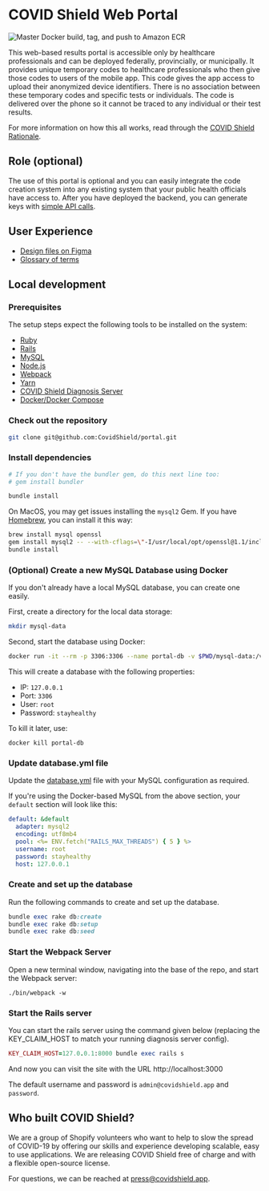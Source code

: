 # COVID Shield Web Portal

![Master Docker build, tag, and push to Amazon ECR](https://github.com/CovidShield/portal/workflows/Master%20Docker%20build,%20tag,%20and%20push%20to%20Amazon%20ECR/badge.svg)

This web-based results portal is accessible only by healthcare professionals and can be deployed federally, provincially, or municipally. It provides unique temporary codes to healthcare professionals who then give those codes to users of the mobile app. This code gives the app access to upload their anonymized device identifiers. There is no association between these temporary codes and specific tests or individuals. The code is delivered over the phone so it cannot be traced to any individual or their test results.

For more information on how this all works, read through the [COVID Shield Rationale](https://github.com/CovidShield/rationale).

## Role (optional)

The use of this portal is optional and you can easily integrate the code creation system into any existing system that your public health officials have access to. After you have deployed the backend, you can generate keys with [simple API calls](https://github.com/CovidShield/backend/tree/master/examples/new-key-claim).

## User Experience

- [Design files on Figma](https://www.figma.com/file/b76OYDhkTKJCaqDfVQybQY/Open-Source-COVID-Shield?node-id=68%3A167)
- [Glossary of terms](https://github.com/CovidShield/rationale/blob/master/GLOSSARY.md)

## Local development

### Prerequisites

The setup steps expect the following tools to be installed on the system:

- [Ruby](https://guides.rubyonrails.org/getting_started.html#installing-ruby)
- [Rails](https://guides.rubyonrails.org/getting_started.html#creating-a-new-rails-project-installing-rails-installing-rails)
- [MySQL](https://dev.mysql.com/doc/mysql-installation-excerpt/5.7/en/)
- [Node.js](https://guides.rubyonrails.org/getting_started.html#installing-node-js-and-yarn)
- [Webpack](https://github.com/webpack/webpack#install)
- [Yarn](https://yarnpkg.com/getting-started/install#global-install)
- [COVID Shield Diagnosis Server](https://github.com/CovidShield/server)
- [Docker/Docker Compose](https://docs.docker.com/get-started/#set-up-your-docker-environment)

### Check out the repository

```bash
git clone git@github.com:CovidShield/portal.git
```

### Install dependencies

```bash
# If you don't have the bundler gem, do this next line too:
# gem install bundler

bundle install
```

On MacOS, you may get issues installing the `mysql2` Gem. If you have [Homebrew](https://brew.sh/), you can install it this way:

```bash
brew install mysql openssl
gem install mysql2 -- --with-cflags=\"-I/usr/local/opt/openssl@1.1/include\" --with-ldflags=\"-L/usr/local/opt/openssl@1.1/lib\"
bundle install
```
### (Optional) Create a new MySQL Database using Docker

If you don't already have a local MySQL database, you can create one easily.

First, create a directory for the local data storage:

```bash
mkdir mysql-data
```

Second, start the database using Docker:

```bash
docker run -it --rm -p 3306:3306 --name portal-db -v $PWD/mysql-data:/var/lib/mysql -e MYSQL_ROOT_PASSWORD=stayhealthy -d mysql
```

This will create a database with the following properties:

- IP: `127.0.0.1`
- Port: `3306`
- User: `root`
- Password: `stayhealthy`

To kill it later, use:

```
docker kill portal-db
```

### Update database.yml file

Update the [database.yml](config/database.yml) file with your MySQL configuration as required.

If you're using the Docker-based MySQL from the above section, your `default` section will look like this:

```yaml
default: &default
  adapter: mysql2
  encoding: utf8mb4
  pool: <%= ENV.fetch("RAILS_MAX_THREADS") { 5 } %>
  username: root
  password: stayhealthy
  host: 127.0.0.1
```

### Create and set up the database

Run the following commands to create and set up the database.

```ruby
bundle exec rake db:create
bundle exec rake db:setup
bundle exec rake db:seed
```

### Start the Webpack Server

Open a new terminal window, navigating into the base of the repo, and start the Webpack server:

`./bin/webpack -w`

### Start the Rails server

You can start the rails server using the command given below (replacing the KEY_CLAIM_HOST to match your running diagnosis server config).

```ruby
KEY_CLAIM_HOST=127.0.0.1:8000 bundle exec rails s
```

And now you can visit the site with the URL http://localhost:3000

The default username and password is `admin@covidshield.app` and `password`.

## Who built COVID Shield?

We are a group of Shopify volunteers who want to help to slow the spread of COVID-19 by offering our
skills and experience developing scalable, easy to use applications. We are releasing COVID Shield
free of charge and with a flexible open-source license.

For questions, we can be reached at <press@covidshield.app>.
